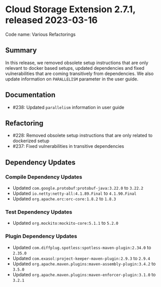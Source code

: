 # Cloud Storage Extension 2.7.1, released 2023-03-16

Code name: Various Refactorings

## Summary

In this release, we removed obsolete setup instructions that are only relevant to docker based setups, updated dependencies and fixed vulnerabilities that are coming transitively from dependencies. We also update information on `PARALLELISM` parameter in the user guide.

## Documentation

* #238: Updated `parallelism` information in user guide

## Refactoring

* #228: Removed obsolete setup instructions that are only related to dockerized setup
* #237: Fixed vulnerabilities in transitive dependencies

## Dependency Updates

### Compile Dependency Updates

* Updated `com.google.protobuf:protobuf-java:3.22.0` to `3.22.2`
* Updated `io.netty:netty-all:4.1.89.Final` to `4.1.90.Final`
* Updated `org.apache.orc:orc-core:1.8.2` to `1.8.3`

### Test Dependency Updates

* Updated `org.mockito:mockito-core:5.1.1` to `5.2.0`

### Plugin Dependency Updates

* Updated `com.diffplug.spotless:spotless-maven-plugin:2.34.0` to `2.35.0`
* Updated `com.exasol:project-keeper-maven-plugin:2.9.3` to `2.9.4`
* Updated `org.apache.maven.plugins:maven-assembly-plugin:3.4.2` to `3.5.0`
* Updated `org.apache.maven.plugins:maven-enforcer-plugin:3.1.0` to `3.2.1`
